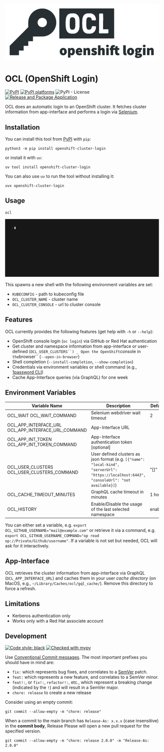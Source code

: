 ![logo](images/logo-white-bg.png)

# OCL (OpenShift Login)

[![PyPI](https://img.shields.io/pypi/v/openshift-cluster-login)][pypi-link]
[![PyPI platforms][pypi-platforms]][pypi-link]
![PyPI - License](https://img.shields.io/pypi/l/openshift-cluster-login)
[![Release and Package Application](https://github.com/chassing/ocl/actions/workflows/release.yaml/badge.svg)](https://github.com/chassing/ocl/actions/workflows/release.yaml)

OCL does an automatic login to an OpenShift cluster. It fetches cluster information from app-interface and performs a login via [Selenium](https://selenium-python.readthedocs.io).

## Installation

You can install this tool from [PyPI][pypi-link] with `pip`:

```shell
python3 -m pip install openshift-cluster-login
```

or install it with `uv`:

```shell
uv tool install openshift-cluster-login
```

You can also use `uv` to run the tool without installing it:

```shell
uvx openshift-cluster-login
```

## Usage

```shell
ocl
```

<img src="demo/quickstart.gif"/>

This spawns a new shell with the following environment variables are set:

* `KUBECONFIG` - path to kubeconfig file
* `OCL_CLUSTER_NAME` - cluster name
* `OCL_CLUSTER_CONSOLE` - url to cluster console

## Features

OCL currently provides the following features (get help with `-h` or `--help`):

* OpenShift console login (`oc login`) via GitHub or Red Hat authentication
* Get cluster and namespace information from app-interface or user-defined (`OCL_USER_CLUSTERS``)
_ Open the OpenShift`console in `the`browser`` (`--open-in-browser`)
* Shell completion (`--install-completion`, `--show-completion`)
* Credentials via environment variables or shell command (e.g., [1password CLI](https://developer.1password.com/docs/cli/))
* Cache App-Interface queries (via GraphQL) for one week

## Environment Variables

| Variable Name                                       | Description                                                                                                                                 | Default |
| --------------------------------------------------- | ------------------------------------------------------------------------------------------------------------------------------------------- | ------- |
| OCL_WAIT OCL_WAIT_COMMAND                           | Selenium webdriver wait timeout                                                                                                             | 2       |
| OCL_APP_INTERFACE_URL OCL_APP_INTERFACE_URL_COMMAND | App-Interface URL                                                                                                                           |         |
| OCL_APP_INT_TOKEN OCL_APP_INT_TOKEN_COMMAND         | App-Interface authentication token [optional]                                                                                               |         |
| OCL_USER_CLUSTERS OCL_USER_CLUSTERS_COMMAND         | User defined clusters as json format (e.g. `[{"name": "local-kind", "serverUrl": "https://localhost:6443", "consoleUrl": "not available}]`) | "[]"    |
| OCL_CACHE_TIMEOUT_MINUTES                           | GraphQL cache timeout in minutes                                                                                                            | 1 hour  |
| OCL_HISTORY                                         | Enable/Disable the usage of the last selected namespace                                                                                     | enabled |

You can either set a variable, e.g. `export OCL_GITHUB_USERNAME="mail@example.com"` or retrieve it via a command, e.g. `export OCL_GITHUB_USERNAME_COMMAND="op read op://Private/Github/username"`.
If a variable is not set but needed, OCL will ask for it interactively.

## App-Interface

OCL retrieves the cluster information from app-interface via GraphQL (`OCL_APP_INTERFACE_URL`) and caches them
in your user *cache directory* (on MacOS, e.g., `~/Library/Caches/ocl/gql_cache/`).
Remove this directory to force a refresh.

## Limitations

* Kerberos authentication only
* Works only with a Red Hat associate account

## Development

[![Code style: black](https://img.shields.io/badge/code%20style-black-000000.svg)](https://github.com/psf/black)
[![Checked with mypy](http://www.mypy-lang.org/static/mypy_badge.svg)](http://mypy-lang.org/)

Use [Conventional Commit messages](https://www.conventionalcommits.org).
The most important prefixes you should have in mind are:

* `fix:` which represents bug fixes, and correlates to a [SemVer](https://semver.org/)
  patch.
* `feat:` which represents a new feature, and correlates to a SemVer minor.
* `feat!:`,  or `fix!:`, `refactor!:`, etc., which represent a breaking change
  (indicated by the `!`) and will result in a SemVer major.
* `chore: release` to create a new release

Consider using an empty commit:

```
git commit --allow-empty -m "chore: release"
```

When a commit to the main branch has `Release-As: x.x.x` (case insensitive) in the **commit body**, Release Please will open a new pull request for the specified version.

```
git commit --allow-empty -m "chore: release 2.0.0" -m "Release-As: 2.0.0"
```

[pypi-link]:                https://pypi.org/project/openshift-cluster-login/
[pypi-platforms]:           https://img.shields.io/pypi/pyversions/openshift-cluster-login
